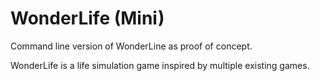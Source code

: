# WonderLife (Mini)

Command line version of WonderLine as 
proof of concept.

WonderLife is a life simulation game inspired
by multiple existing games.
